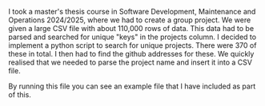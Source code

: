 I took a master's thesis course in Software Development, Maintenance and Operations 2024/2025, where we had to create a group project. We were given a large CSV file with about 110,000 rows of data. This data had to be parsed and searched for unique "keys" in the projects column. I decided to implement a python script to search for unique projects. There were 370 of these in total. I then had to find the github addresses for these. We quickly realised that we needed to parse the project name and insert it into a CSV file.

By running this file you can see an example file that I have included as part of this.
